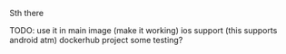 Sth there

TODO:
use it in main image (make it working)
ios support (this supports android atm)
dockerhub project
some testing?
